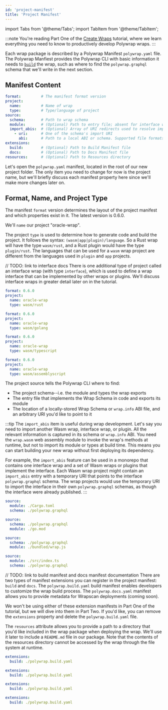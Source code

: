 ```yaml
---
id: 'project-manifest'
title: 'Project Manifest'
---
```

import Tabs from '@theme/Tabs';
import TabItem from '@theme/TabItem';

:::note
You're reading Part One of the [Create Wraps](../introduction) tutorial, where we learn everything you need to know to productively develop Polywrap wraps.
:::

Each wrap package is described by a Polywrap Manifest `polywrap.yaml` file. The Polywrap Manfiest provides the Polywrap CLI with basic information it needs to [`build`](https://github.com/polywrap/cli/tree/origin-dev/packages/cli#build--b) the wrap, such as where to find the `polywrap.graphql` schema that we'll write in the next section.

## Manifest Content

```yaml
format:         # The manifest format version
project:
  name:         # Name of wrap
  type:         # Type/language of project
source:
  schema:       # Path to wrap schema
  module:       # (Optional) Path to entry file; absent for interface wraps
  import_abis:  # (Optional) Array of URI redirects used to resolve imports in the schema
    - uri:      # One of the schema's import URI
      abi:      # Path to a local ABI or schema. Supported file formats: [*.graphql, *.info, *.json, *.yaml]
extensions:
  build:        # (Optional) Path to Build Manifest file
  docs:         # (Optional) Path to Docs Manifest file
resources:      # (Optional) Path to Resources directory
```

Let's open the `polywrap.yaml` manifest, located in the root of our new project folder. The only item you need to change for now is the project name, but we'll briefly discuss each manifest property here since we'll make more changes later on.

## **Format, Name, and Project Type**

The manifest `format` version determines the layout of the project manifest and which properties exist in it. The latest version is 0.6.0.

We'll `name` our project "oracle-wrap".

The project `type` is used to determine how to generate code and build the project. It follows the syntax: `(wasm|app|plugin)/language`. So a Rust wrap will have the type `wasm/rust`, and a Rust plugin would have the type `plugin/rust`. The languages that can be used for a `wasm` wrap project are different from the languages used in `plugin` and `app` projects. 

// TODO: link to interface docs
There is one additional type of project called an interface wrap (with type `interface`), which is used to define a wrap interface that can be implemented by other wraps or plugins. We'll discuss interface wraps in greater detail later on in the tutorial.

<Tabs groupId="project">
  <TabItem value="rust" label="Rust">

```yaml
format: 0.6.0
project:
  name: oracle-wrap
  type: wasm/rust
```

  </TabItem>

  <TabItem value="golang" label="Go">

```yaml
format: 0.6.0
project:
  name: oracle-wrap
  type: wasm/golang
```

  </TabItem>

  <TabItem value="typescript" label="TypeScript">

```yaml
format: 0.6.0
project:
  name: oracle-wrap
  type: wasm/typescript
```

  </TabItem>

  <TabItem value="assemblyscript" label="AssemblyScript">

```yaml
format: 0.6.0
project:
  name: oracle-wrap
  type: wasm/assemblyscript
```

  </TabItem>
</Tabs>

The project source tells the Polywrap CLI where to find:
- The project schema--i.e. the module and types the wrap exports
- The entry file that implements the Wrap Schema in code and exports its module
- The location of a locally-stored Wrap Schema or `wrap.info` ABI file, and an arbitrary URI you'd like to point to it

:::tip
The `import_abis` item is useful during wrap development. Let's say you need to import another Wasm wrap, interface wrap, or plugin. All the relevant information is captured in its schema or `wrap.info` ABI. You need the `wrap.wasm` web assembly module to invoke the wrap's methods at runtime, but not to import its module or types at build time. This means you can start building your new wrap without first deploying its dependency.

For example, the `import_abis` feature can be used in a monorepo that contains one interface wrap and a set of Wasm wraps or plugins that implement the interface. Each Wasm wrap project might contain an `import_abis` entry with a temporary URI that points to the interface `polywrap.graphql` schema. The wrap projects would use the temporary URI to import the interface in their own `polywrap.graphql` schemas, as though the interface were already published.
:::

<Tabs groupId="project">
  <TabItem value="rust" label="Rust">

```yaml
source:
  module: ./Cargo.toml
  schema: ./polywrap.graphql
```

  </TabItem>

  <TabItem value="golang" label="Go">

```yaml
source:
  schema: ./polywrap.graphql
  module: ./go.mod
```

  </TabItem>

  <TabItem value="typescript" label="TypeScript">

```yaml
source:
  schema: ./polywrap.graphql
  module: ./bundled/wrap.js
```

  </TabItem>

  <TabItem value="assemblyscript" label="AssemblyScript">

```yaml
source:
  module: ./src/index.ts
  schema: ./polywrap.graphql
```

  </TabItem>
</Tabs>

// TODO: link to build manifest and docs manifest documentation
There are two types of manifest extensions you can register in the project manifest: `build` and `docs`. The `polywrap.build.yaml` build manifest enables developers to customize the wrap build process. The `polywrap.docs.yaml` manifest allows you to provide metadata for Wrapscan deployments (coming soon). 

We won't be using either of these extension manifests in Part One of the tutorial, but we will dive into them in Part Two. If you'd like, you can remove the `extensions` property and delete the `polywrap.build.yaml` file.

The `resources` attribute allows you to provide a path to a directory that you'd like included in the wrap package when deploying the wrap. We'll use it later to include a `README.md` file in our package. Note that the contents of the resources directory cannot be accessed by the wrap through the file system at runtime.

<Tabs groupId="project">
  <TabItem value="rust" label="Rust">

```yaml
extensions:
  build: ./polywrap.build.yaml
```

  </TabItem>

  <TabItem value="golang" label="Go">

```yaml
extensions:
  build: ./polywrap.build.yaml
```

  </TabItem>

  <TabItem value="typescript" label="TypeScript">

```yaml
extensions:
  build: ./polywrap.build.yaml
```

  </TabItem>

  <TabItem value="assemblyscript" label="AssemblyScript">

```yaml
extensions:
  build: ./polywrap.build.yaml
```

  </TabItem>
</Tabs>